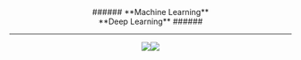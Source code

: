 


<div align="center">
###### 
**Machine Learning** <br/>
**Deep Learning** 
######
 <hr/>
  <img src="https://img.shields.io/badge/Python-3776AB?style=flat&logo=Python&logoColor=white"/><img src="https://img.shields.io/badge/HTML5-E34F26?style=flat&logo=HTML5&logoColor=white"/>
</div>












